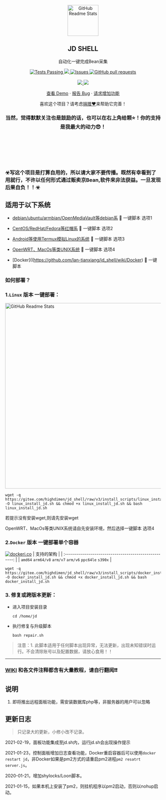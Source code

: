 <!--
[![Readme Card](https://github-readme-stats.vercel.app/api/pin/?username=lan-tianxiang&show_icons=true&theme=radical&repo=jd_shell)](https://github.com/lan-tianxiang/jd_shell)
-->

<p align="center">
 <img width="100px" src="https://res.cloudinary.com/anuraghazra/image/upload/v1594908242/logo_ccswme.svg" align="center" alt="GitHub Readme Stats" />
 <h2 align="center">JD SHELL</h2>
 <p align="center">自动化一键完成Bean采集</p>
</p>
  <p align="center">
    <a href="https://github.com/lan-tianxiang/jd_shell/actions">
      <img alt="Tests Passing" src="https://github.com/lan-tianxiang/jd_shell/workflows/DockerHub/badge.svg" />
    </a>
    <a href="https://codecov.io/gh/lan-tianxiang/jd_shell">
      <img src="https://codecov.io/gh/lan-tianxiang/jd_shell/branch/master/graph/badge.svg" />
    </a>
    <a href="https://github.com/lan-tianxiang/jd_shell/issues">
      <img alt="Issues" src="https://img.shields.io/github/issues/lan-tianxiang/jd_shell?color=0088ff" />
    </a>
    <a href="https://github.com/lan-tianxiang/jd_shell/pulls">
      <img alt="GitHub pull requests" src="https://img.shields.io/github/issues-pr/lan-tianxiang/jd_shell?color=0088ff" />
    </a>
    <br />
    <br />
    <a href="https://github.com/lan-tianxiang/">
      <img src="https://img.shields.io/badge/Supported%20by-Lan%20Tian%20Xiang%20%E2%86%92-gray.svg?colorA=655BE1&colorB=4F44D6&style=for-the-badge"/>
    </a>
    <a href="https://github.com/lxk0301">
      <img src="https://img.shields.io/badge/Supported%20by-LXK%200301%20Scripts%20%E2%86%92-gray.svg?colorA=61c265&colorB=4CAF50&style=for-the-badge"/>
    </a>
  </p>

  <p align="center">
    <a href="#demo">查看 Demo</a>
    ·
    <a href="https://github.com/lan-tianxiang/jd_shell/issues/new/choose">报告 Bug</a>
    ·
    <a href="https://github.com/lan-tianxiang/jd_shell/issues/new/choose">请求增加功能</a>
  </p>
</p>
<p align="center">喜欢这个项目？请考虑<a href="">捐赠❤</a>来帮助它完善！
<br />
<h3 align="center">当然，觉得默默关注也是鼓励的话，也可以在右上角给颗⭐！你的支持是我最大的动力😎！</h3>
<p>
    <br />
    <br />
    <br />
    <br />
    <br />
</p>

### ☣写这个项目是打算自用的，所以请大家不要传播。既然有幸看到了用就行，不许以任何形式通过贩卖京Bean,软件来非法获益。一旦发现后果自负！！☣

## 适用于以下系统

- [debian/ubuntu/armbian/OpenMediaVault等debian系](https://github.com/lan-tianxiang/jd_shell/wiki/Linux)  🔻   一键脚本 选项1

- [CentOS/RedHat/Fedora等红帽系](https://github.com/lan-tianxiang/jd_shell/wiki/Linux)  🔻   一键脚本 选项2

- [Android等使用Termux模拟Linux的系统](https://github.com/lan-tianxiang/jd_shell/wiki/Android)  🔻   一键脚本 选项3

- [OpenWRT、MacOs等类UNIX系统](https://github.com/lan-tianxiang/jd_shell/wiki/Unix)  🔻   一键脚本 选项4

- [Docker]((https://github.com/lan-tianxiang/jd_shell/wiki/Docker)  🔻   一键脚本


### 如何部署？

### 1.`Linux` 版本 一键部署：
<img width="600px" src="https://user-images.githubusercontent.com/42911023/112751658-aacf2000-9001-11eb-8d46-55170e90b6e1.png" alt="GitHub Readme Stats" />

```shell
wget -q https://gitee.com/highdimen/jd_shell/raw/v3/install_scripts/linux_install_jd.sh -O linux_install_jd.sh && chmod +x linux_install_jd.sh && bash linux_install_jd.sh
```
若提示没有安装wget,则请先安装wget

OpenWRT、MacOs等类UNIX系统请自先安装环境，然后选择一键脚本 选项4


### 2.`Docker` 版本 一键部署单个容器
[![dockeri.co](https://dockeri.co/image/lantianxiang1/jd_shell)](https://registry.hub.docker.com/r/lantianxiang1/jd_shell/tags?page=1&ordering=last_updated)
|                       支持的架构                        |
| :----------------------------------------------------: |
| `amd64` `arm64/v8` `arm/v7` `arm/v6` `ppc64le` `s390x` |
```shell
wget -q https://gitee.com/highdimen/jd_shell/raw/v3/install_scripts/docker_install_jd.sh -O docker_install_jd.sh && chmod +x docker_install_jd.sh && bash docker_install_jd.sh
```

### 3. 修复或跨版本更新：
- 进入项目安装目录

      cd /home/jd
- 执行修复与升级脚本

      bash repair.sh
> 注意：1. 此脚本适用于任何脚本出现异常，无法更新，出现未知错误时运行。不会清除账号以及配置数据，请放心食用！！

***

### [WIKI](https://github.com/lan-tianxiang/jd_shell/wiki) 和各文件注释都含有大量教程，请自行翻阅❗❗

## 说明

1. 即将推出远程面板功能，需安装数据库php等，非服务器的用户可以忽略

## 更新日志

> 只记录大的更新，小修小改不记录。

2021-02-19，面板功能集成至jd.sh内，运行jd.sh会出现操作提示

2021-01-23，控制面板增加日志查看功能，Docker重启容器后可以使用`docker restart jd`，非Docker如果是pm2方式的请重启pm2进程`pm2 resatrt server.js`。

2020-01-21，增加shylocks/Loon脚本。

2021-01-15，如果本机上安装了pm2，则挂机程序以pm2启动，否则以nohup启动。
